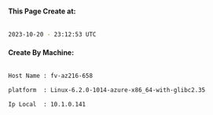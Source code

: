
   
#### This Page Create at:

```bash

2023-10-20 - 23:12:53 UTC

```

#### Create By Machine:

```bash

Host Name : fv-az216-658

platform  : Linux-6.2.0-1014-azure-x86_64-with-glibc2.35

Ip Local  : 10.1.0.141

```

